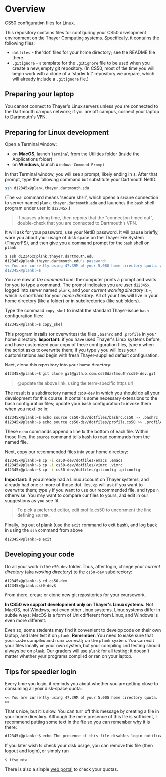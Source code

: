 # Overview

CS50 configuration files for Linux.

This repository contains files for configuring your CS50 development environment on the Thayer Computing systems.
Specifically, it contains the following files:

* `dotfiles` - the 'dot' files for your home directory; see the README file there.
* `.gitignore` - a template for the `.gitignore` file to be used when you create a new, empty git repository.
(In CS50, most of the time you will begin work with a clone of a 'starter kit' repository we prepare, which will already include a `.gitignore` file.)

## Preparing your laptop

You cannot connect to Thayer's Linux servers unless you are connected to the Dartmouth campus network; if you are off campus, connect your laptop to Dartmouth's [VPN](https://services.dartmouth.edu/TDClient/1806/Portal/KB/?CategoryID=13404).

## Preparing for Linux development

Open a Terminal window:

* on **MacOS**, launch `Terminal` from the Utilities folder (inside the Applications folder)
* on **Windows**, launch `Windows Command Prompt`

In that Terminal window, you will see a prompt, likely ending in `$`.  After that prompt, type the following command but substitute your Dartmouth NetID:

```bash
ssh d12345x@plank.thayer.dartmouth.edu
```

(The `ssh` command means 'secure shell', which opens a secure connection to server named `plank.thayer.dartmouth.edu` and launches the `bash` shell program under user id `d12345x`.)

> If pauses a long time, then reports that the "connection timed out", double-check that you are connected to Dartmouth's VPN.

It will ask for your password; use your NetID password.
It will pause briefly, warn you about your usage of disk space on the Thayer File System (ThayerFS), and then give you a command prompt for the `bash` shell on `plank`

```bash
$ ssh d12345x@plank.thayer.dartmouth.edu
d12345x@plank.thayer.dartmouth.edu's password:
<< You are currently using 47.39M of your 5.00G home directory quota. >>
d12345x@plank:~$
```

You are now at *the command line*: the computer prints a prompt and waits for you to type a command.
The prompt indicates you are user `d12345x`, logged into server named `plank`, and your *current working directory* is `~`, which is shorthand for your *home directory*.
All of your files will live in your home directory (like a folder) or in subdirectories (like subfolders).

Type the command `copy_skel` to install the standard Thayer-issue `bash` configuration files:

```bash
d12345x@plank:~$ copy_skel
```

This program installs (or overwrites) the files  `.bashrc` and `.profile` in your home directory.
**Important:** if you have used Thayer's Linux systems before, and have customized your copy of these configuration files, type `n` when the script asks to overwrite them; if you type `y` you will lose your customizations and begin with fresh Thayer-supplied default configuration.

Next, clone this repository into your home directory:

```bash
d12345x@plank:~$ git clone git@github.com:cs50dartmouth/cs50-dev.git 
```

>@update the above link, using the term-specific https url

The result is a subdirectory named `cs50-dev` in which you should do all your development for this course.
It contains some necessary extensions to the bash configuration files; update your bash configuration to invoke them when you next log in:

```bash
d12345x@plank:~$ echo source cs50-dev/dotfiles/bashrc.cs50 >> .bashrc
d12345x@plank:~$ echo source cs50-dev/dotfiles/profile.cs50 >> .profile
```

These `echo` commands append a line to the bottom of each file.
Within those files, the `source` command tells bash to read commands from the named file.

Next, copy our recommended files into your home directory:

```bash
d12345x@plank:~$ cp -i cs50-dev/dotfiles/emacs .emacs
d12345x@plank:~$ cp -i cs50-dev/dotfiles/vimrc .vimrc
d12345x@plank:~$ cp -i cs50-dev/dotfiles/gitconfig .gitconfig
```

**Important:** if you already had a Linux account on Thayer systems, and already had one or more of those dot files, `cp` will ask if you want to overwrite them; type `y` if you want to use our recommended file, and type `n` otherwise.
You may want to compare our files to yours, and edit in our suggestions as you see fit.

> To pick a preferred editor, edit profile.cs50 to uncomment the line defining `EDITOR`.

Finally, log out of plank (use the `exit` command to exit bash), and log back in using the `ssh` command from above.

```bash
d12345x@plank:~$ exit
```

## Developing your code

Do all your work in the `c50-dev` folder.
Thus, after login, change your *current directory* (aka *working directory*) to the `cs50-dev` subdirectory:

```bash
d12345x@plank:~$ cd cs50-dev
d12345x@plank:cs50-dev$ 
```

From there, create or clone new git repositories for your coursework.

**In CS50 we support development only on Thayer's Linux systems.**
Not MacOS, not Windows, not even other Linux systems.
Linux systems differ in subtle ways; MacOS is a form of Unix different from Linux, and Windows is even more different.

Even so, some students may find it convenient to develop code on their own laptop, and later test it on `plank`.
**Remember**: You need to make sure that your code compiles and runs correctly on the `plank` system.
You can edit your files locally on your own system, but your compiling and testing should always be on `plank`.
Our graders will use `plank` for all testing; it doesn't matter whether your programs compiled or ran on your laptop.

## Tips for speedier login

Every time you login, it reminds you about whether you are getting close to consuming all your disk-space quota:

```
<< You are currently using 47.39M of your 5.00G home directory quota. >>
```

That's nice, but it is slow.
You can turn off this message by creating a file in your home directory.
Although the mere presence of this file is sufficient, I recommend putting some text in the file so you can remember why it is there:

```bash
d12345x@plank:~$ echo The presence of this file disables login notification of your disk-quota usage. >  ~/.notfsquota
```

If you later wish to check your disk usage, you can remove this file (then logout and login), or simply run

```
$ tfsquota
```

There is also a simple [web portal](https://quota-lookup.thayer.dartmouth.edu/) to check your quotas.
